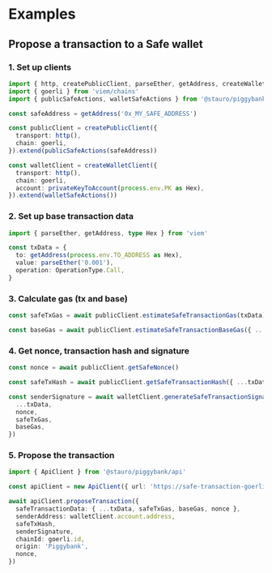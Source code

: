 # Examples

## Propose a transaction to a Safe wallet

### 1. Set up clients

```ts
import { http, createPublicClient, parseEther, getAddress, createWalletClient, Hex } from 'viem'
import { goerli } from 'viem/chains'
import { publicSafeActions, walletSafeActions } from '@stauro/piggybank/actions'

const safeAddress = getAddress('0x_MY_SAFE_ADDRESS')

const publicClient = createPublicClient({
  transport: http(),
  chain: goerli,
}).extend(publicSafeActions(safeAddress))

const walletClient = createWalletClient({
  transport: http(),
  chain: goerli,
  account: privateKeyToAccount(process.env.PK as Hex),
}).extend(walletSafeActions())
```

### 2. Set up base transaction data

```ts
import { parseEther, getAddress, type Hex } from 'viem'

const txData = {
  to: getAddress(process.env.TO_ADDRESS as Hex),
  value: parseEther('0.001'),
  operation: OperationType.Call,
}
```

### 3. Calculate gas (tx and base)

```ts
const safeTxGas = await publicClient.estimateSafeTransactionGas(txData)

const baseGas = await publicClient.estimateSafeTransactionBaseGas({ ...txData, safeTxGas })
```

### 4. Get nonce, transaction hash and signature

```ts
const nonce = await publicClient.getSafeNonce()

const safeTxHash = await publicClient.getSafeTransactionHash({ ...txData, safeTxGas, baseGas, nonce })

const senderSignature = await walletClient.generateSafeTransactionSignature({
  ...txData,
  nonce,
  safeTxGas,
  baseGas,
})
```

### 5. Propose the transaction

```ts
import { ApiClient } from '@stauro/piggybank/api'

const apiClient = new ApiClient({ url: 'https://safe-transaction-goerli.safe.global', safeAddress })

await apiClient.proposeTransaction({
  safeTransactionData: { ...txData, safeTxGas, baseGas, nonce },
  senderAddress: walletClient.account.address,
  safeTxHash,
  senderSignature,
  chainId: goerli.id,
  origin: 'Piggybank',
  nonce,
})
```
